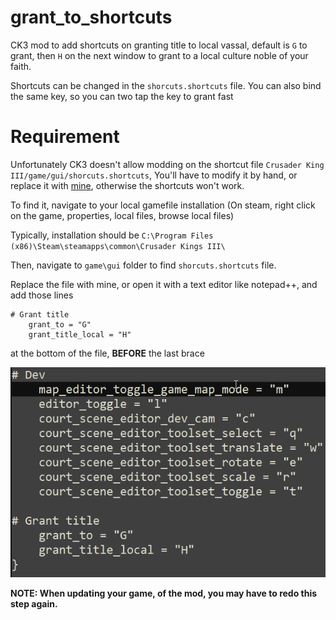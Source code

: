 # grant_to_shortcuts
CK3 mod to add shortcuts on granting title to local vassal, default is `G` to grant, then `H` on the next window to grant to a local culture noble of your faith.

Shortcuts can be changed in the `shorcuts.shortcuts` file. You can also bind the same key, so you can two tap the key to grant fast

# Requirement

Unfortunately CK3 doesn't allow modding on the shortcut file `Crusader King III/game/gui/shorcuts.shortcuts`, You'll have to modify it by hand, or replace it with [mine](https://raw.githubusercontent.com/Alexandre-S/grant_to_shortcuts/refs/heads/main/grantToLocal_shortcut/gui/shortcuts.shortcuts), otherwise the shortcuts won't work.

To find it, navigate to your local gamefile installation (On steam, right click on the game, properties, local files, browse local files)

Typically, installation should be `C:\Program Files (x86)\Steam\steamapps\common\Crusader Kings III\`

Then, navigate to `game\gui` folder to find `shorcuts.shortcuts` file.

Replace the file with mine, or open it with a text editor like notepad++, and add those lines

```
# Grant title
	grant_to = "G"
	grant_title_local = "H"
```

at the bottom of the file, **BEFORE** the last brace

![Example of shortcut file.](/pics/example_shortcuts.png "Example of the shortcut file.")

**NOTE: When updating your game, of the mod, you may have to redo this step again.**


